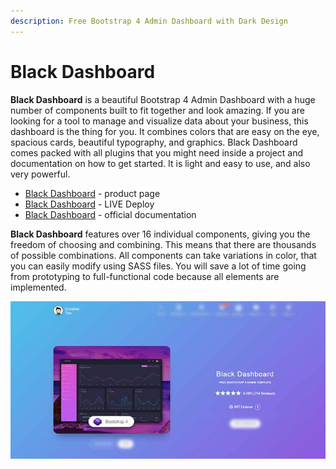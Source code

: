 ```yaml
---
description: Free Bootstrap 4 Admin Dashboard with Dark Design
---
```


# Black Dashboard

**Black Dashboard** is a beautiful Bootstrap 4 Admin Dashboard with a huge number of components built to fit together and look amazing. If you are looking for a tool to manage and visualize data about your business, this dashboard is the thing for you. It combines colors that are easy on the eye, spacious cards, beautiful typography, and graphics. Black Dashboard comes packed with all plugins that you might need inside a project and documentation on how to get started. It is light and easy to use, and also very powerful.

* [Black Dashboard](https://www.creative-tim.com/product/black-dashboard?AFFILIATE=128200) - product page
* [Black Dashboard](https://bit.ly/33cmpRA) - LIVE Deploy
* [Black Dashboard](https://bit.ly/3tj1fMc) - official documentation

**Black Dashboard** features over 16 individual components, giving you the freedom of choosing and combining. This means that there are thousands of possible combinations. All components can take variations in color, that you can easily modify using SASS files. You will save a lot of time going from prototyping to full-functional code because all elements are implemented.

![Bootstrap Template - Black Dashboard](../../.gitbook/assets/docs-cover-black-dashboard.jpg)



